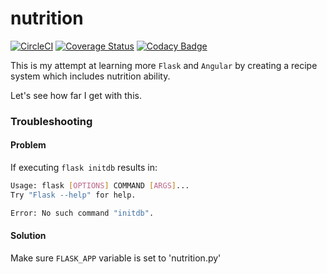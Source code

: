 # nutrition

[![CircleCI](https://circleci.com/gh/erikdeirdre/nutrition.svg?style=svg)](https://circleci.com/gh/erikdeirdre/nutrition)
[![Coverage Status](https://coveralls.io/repos/github/erikdeirdre/nutrition/badge.svg?branch=master)](https://coveralls.io/github/erikdeirdre/nutrition?branch=master)
[![Codacy Badge](https://api.codacy.com/project/badge/Grade/14a718773e304ddeadab8c55d48ea9a0)](https://www.codacy.com/manual/erikdeirdre/nutrition?utm_source=github.com&amp;utm_medium=referral&amp;utm_content=erikdeirdre/nutrition&amp;utm_campaign=Badge_Grade)

This is my attempt at learning more `Flask` and `Angular` by creating a recipe system which includes nutrition ability. 

Let's see how far I get with this.

### Troubleshooting

#### Problem
If executing `flask initdb` results in:
```bash
Usage: flask [OPTIONS] COMMAND [ARGS]...
Try "Flask --help" for help.

Error: No such command "initdb".
```

#### Solution
Make sure `FLASK_APP` variable is set to 'nutrition.py'
